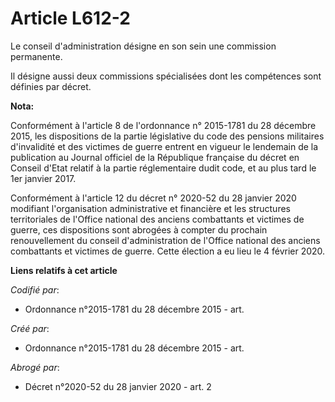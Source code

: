 # Article L612-2

Le conseil d'administration désigne en son sein une commission permanente.

Il désigne aussi deux commissions spécialisées dont les compétences sont définies par décret.

**Nota:**

Conformément à l'article 8 de l'ordonnance n° 2015-1781 du 28 décembre 2015, les dispositions de la partie législative du
code des pensions militaires d'invalidité et des victimes de guerre entrent en vigueur le lendemain de la publication au
Journal officiel de la République française du décret en Conseil d'Etat relatif à la partie réglementaire dudit code, et au
plus tard le 1er janvier 2017.

Conformément à l'article 12 du décret n° 2020-52 du 28 janvier 2020 modifiant l'organisation administrative et financière et
les structures territoriales de l'Office national des anciens combattants et victimes de guerre, ces dispositions sont
abrogées à compter du prochain renouvellement du conseil d'administration de l'Office national des anciens combattants et
victimes de guerre. Cette élection a eu lieu le 4 février 2020.

**Liens relatifs à cet article**

_Codifié par_:

  - Ordonnance n°2015-1781 du 28 décembre 2015 - art.

_Créé par_:

  - Ordonnance n°2015-1781 du 28 décembre 2015 - art.

_Abrogé par_:

  - Décret n°2020-52 du 28 janvier 2020 - art. 2
